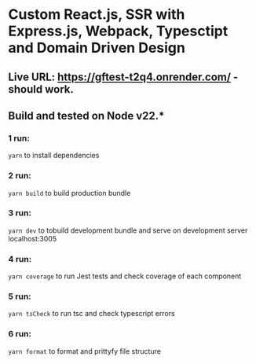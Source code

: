 <h1>Custom React.js, SSR with Express.js, Webpack, Typesctipt and Domain Driven Design</h1>
<h2>Live URL: <a href="https://gftest-t2q4.onrender.com/">https://gftest-t2q4.onrender.com/</a> - should work.
<h2>Build and tested on Node v22.*</h2>
<h3>1 run:</h3> <code>yarn</code> to install dependencies
<h3>2 run:</h3> <code>yarn build</code> to build production bundle
<h3>3 run:</h3> <code>yarn dev</code> to tobuild development bundle and serve on development server localhost:3005
<h3>4 run:</h3> <code>yarn coverage</code> to run Jest tests and check coverage of each component
<h3>5 run:</h3> <code>yarn tsCheck</code> to run tsc and check typescript errors
<h3>6 run:</h3> <code>yarn format</code> to format and prittyfy file structure
